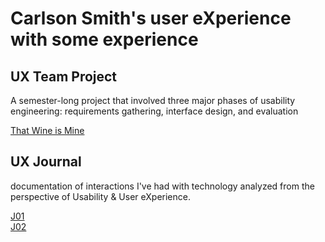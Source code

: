 # Carlson Smith's user eXperience with some experience

## UX Team Project

A semester-long project that involved three major phases of usability engineering: requirements gathering, interface design, and evaluation

<a href="https://usabilityengineering.github.io/ThatWineIsMine/" target="_blank">That Wine is Mine</a><br />

## UX Journal

documentation of interactions I've had with technology analyzed from the perspective of Usability & User eXperience.

<a href="https://usabilityengineering.github.io/ux-portfolio-N3mines/J01" target="_blank">J01</a><br />
<a href="https://usabilityengineering.github.io/ux-portfolio-N3mines/J02" target="_blank">J02</a><br />
